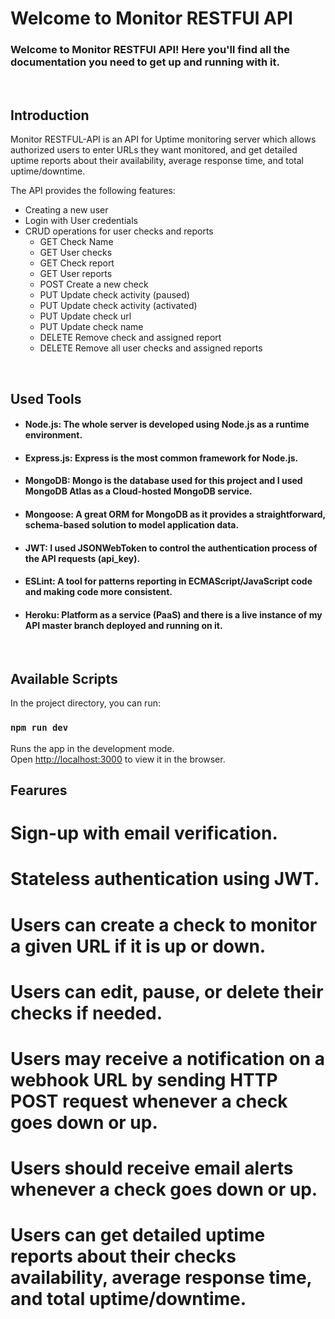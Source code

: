 # Welcome to Monitor RESTFUl API

### Welcome to Monitor RESTFUl API! Here you'll find all the documentation you need to get up and running with it.

<br>

## Introduction
Monitor RESTFUL-API is an API for Uptime monitoring server which allows authorized users to enter URLs they want monitored, and get detailed uptime reports about their availability, average response time, and total uptime/downtime.


The API provides the following features:
* Creating a new user
* Login with User credentials
* CRUD operations for user checks and reports
  - GET Check Name
  - GET User checks
  - GET Check report
  - GET User reports
  - POST Create a new check
  - PUT Update check activity (paused)
  - PUT Update check activity (activated)
  - PUT Update check url
  - PUT Update check name
  - DELETE Remove check and assigned report
  - DELETE Remove all user checks and assigned reports

<br>

## Used Tools

* #### Node.js: The whole server is developed using Node.js as a runtime environment.
* #### Express.js: Express is the most common framework for Node.js.
* #### MongoDB: Mongo is the database used for this project and I used MongoDB Atlas as a Cloud-hosted MongoDB service.
* #### Mongoose: A great ORM for MongoDB as it provides a straightforward, schema-based solution to model application data.
* #### JWT: I used JSONWebToken to control the authentication process of the API requests (api_key).
* #### ESLint: A tool for patterns reporting in ECMAScript/JavaScript code and making code more consistent.
* #### Heroku: Platform as a service (PaaS) and there is a live instance of my API master branch deployed and running on it.

<br>

## Available Scripts

In the project directory, you can run:

### `npm run dev`

Runs the app in the development mode.<br />
Open [http://localhost:3000](http://localhost:3000) to view it in the browser.


## Fearures

# Sign-up with email verification.
# Stateless authentication using JWT.
# Users can create a check to monitor a given URL if it is up or down.
# Users can edit, pause, or delete their checks if needed.
# Users may receive a notification on a webhook URL by sending HTTP POST request whenever a check goes down or up.
# Users should receive email alerts whenever a check goes down or up.
# Users can get detailed uptime reports about their checks availability, average response time, and total uptime/downtime.
